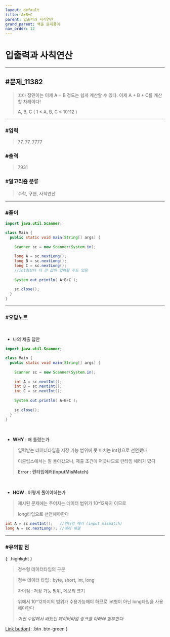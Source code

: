 ```yaml
---
layout: default
title: A+B+C
parent: 입출력과 사칙연산
grand_parent: 백준 문제풀이
nav_order: 12
---
```


# 입출력과 사칙연산

---

## #문제_11382

> 꼬마 정민이는 이제 A + B 정도는 쉽게 계산할 수 있다. 이제 A + B + C를 계산할 차례이다!
>
> A, B, C ( 1 ≤ A, B, C ≤ 10^12 )

---

### #입력

> 77, 77, 7777

### #출력

> 7931

### #알고리즘 분류

> 수학, 구현, 사칙연산

---

### #풀이

```java
import java.util.Scanner;

class Main {
  public static void main(String[] args) {
	  
    Scanner sc = new Scanner(System.in);
		
    long A = sc.nextLong();
    long B = sc.nextLong();
    long C = sc.nextLong();
    //int형보다 더 큰 값이 입력될 수도 있음
		
    System.out.println( A+B+C );
		
    sc.close();
  }
}
```

---

### #오답노트

<br/>

- 나의 제출 답안

```java
import java.util.Scanner;

class Main {
  public static void main(String[] args) {
	  
    Scanner sc = new Scanner(System.in);
		
    int A = sc.nextInt();
    int B = sc.nextInt();
    int C = sc.nextInt();
		
    System.out.println( A+B+C );
		
    sc.close();
  }
}
```

<br/>

- **WHY** : 왜 틀렸는가

> 입력받는 데이터타입을 저장 가능 범위에 못 미치는 int형으로 선언했다
>
> 이클립스에서는 잘 돌아갔으나, 제출 조건에 어긋나므로 런타임 에러가 떴다
>
> **Error : 런타입에러(InputMisMatch)**

<br/>

- **HOW** : 어떻게 풀어야하는가

> 제시된 문제에는 주어지는 데이터 범위가 10^12까지 이므로
>
> long타입으로 선언해야한다

```java
int A = sc.nextInt();   //런타임 에러 (input mismatch)
long A = sc.nextLong(); //에러 해결
```

---

### #유의할 점

{: .highlight }
> 정수형 데이터타입의 구분

> 정수 데이터 타입 : byte, short, int, long
>
> 차이점 : 저장 가능 범위, 메모리 크기

> 위에서 10^12까지의 범위가 수용가능해야 하므로 int형이 아닌 long타입을 사용해야한다
>
> _이전 수업에서 배웠던 데이터타입 링크를 아래에 첨부한다_


[Link button](https://jgoo99.github.io/docs/programing.md/java.md/data_type/#ii-%EB%B3%80%EC%88%98-%EC%84%A4%EC%A0%95-%EB%B0%A9%EB%B2%95){: .btn .btn-green }